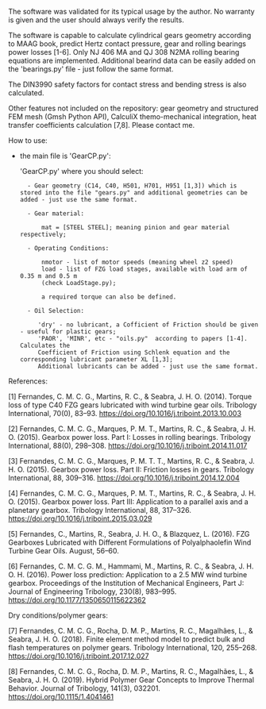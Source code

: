 The software was validated for its typical usage by the author. No warranty is given and the user should always verify the results.

The software is capable to calculate cylindrical gears geometry according to MAAG book, predict Hertz contact pressure, gear and rolling bearings power losses [1-6]. Only NJ 406 MA and QJ 308 N2MA rolling bearing equations are implemented. Additional bearind data can be easily added on the 'bearings.py' file - just follow the same format. 

The DIN3990 safety factors for contact stress and bending stress is also calculated. 

Other features not included on the repository: gear geometry and structured FEM mesh (Gmsh Python API), CalculiX themo-mechanical integration, heat transfer coefficients calculation [7,8]. Please contact me.

How to use:

- the main file is 'GearCP.py':

    'GearCP.py' where you should select:
    
        - Gear geometry (C14, C40, H501, H701, H951 [1,3]) which is stored into the file "gears.py" and additional geometries can be added - just use the same format.
        
        - Gear material:
        
            mat = [STEEL STEEL]; meaning pinion and gear material respectively;
            
        - Operating Conditions:
        
            nmotor - list of motor speeds (meaning wheel z2 speed)
            load - list of FZG load stages, available with load arm of 0.35 m and 0.5 m
            (check LoadStage.py);
            
            a required torque can also be defined.
            
        - Oil Selection:
        
           'dry' - no lubricant, a Cofficient of Friction should be given - useful for plastic gears;
           'PAOR', 'MINR', etc - "oils.py"  according to papers [1-4]. Calculates the 
           Coefficient of Friction using Schlenk equation and the corresponding lubricant parameter XL [1,3]; 
           Additional lubricants can be added - just use the same format.
                 
 References:
 
 [1] Fernandes, C. M. C. G., Martins, R. C., & Seabra, J. H. O. (2014). 
 Torque loss of type C40 FZG gears lubricated with wind turbine gear oils. 
 Tribology International, 70(0), 83–93. https://doi.org/10.1016/j.triboint.2013.10.003
 
 [2] Fernandes, C. M. C. G., Marques, P. M. T., Martins, R. C., & Seabra, J. H. O. (2015). 
 Gearbox power loss. Part I: Losses in rolling bearings. 
 Tribology International, 88(0), 298–308. https://doi.org/10.1016/j.triboint.2014.11.017
 
 [3] Fernandes, C. M. C. G., Marques, P. M. T. T., Martins, R. C., & Seabra, J. H. O. (2015). 
 Gearbox power loss. Part II: Friction losses in gears. 
 Tribology International, 88, 309–316. https://doi.org/10.1016/j.triboint.2014.12.004
 
 [4] Fernandes, C. M. C. G., Marques, P. M. T., Martins, R. C., & Seabra, J. H. O. (2015). 
 Gearbox power loss. Part III: Application to a parallel axis and a planetary gearbox. 
 Tribology International, 88, 317–326. https://doi.org/10.1016/j.triboint.2015.03.029
 
 [5] Fernandes, C., Martins, R., Seabra, J. H. O., & Blazquez, L. (2016). 
 FZG Gearboxes Lubricated with Different Formulations of Polyalphaolefin Wind Turbine Gear Oils. 
 August, 56–60.
 
 [6] Fernandes, C. M. C. G. M., Hammami, M., Martins, R. C., & Seabra, J. H. O. H. (2016). 
 Power loss prediction: Application to a 2.5 MW wind turbine gearbox. 
 Proceedings of the Institution of Mechanical Engineers, Part J: Journal of Engineering Tribology, 
 230(8), 983–995. https://doi.org/10.1177/1350650115622362
 
 Dry conditions/polymer gears:
 
 [7] Fernandes, C. M. C. G., Rocha, D. M. P., Martins, R. C., Magalhães, L., & Seabra, J. H. O. (2018). 
 Finite element method model to predict bulk and flash temperatures on polymer gears. 
 Tribology International, 120, 255–268. https://doi.org/10.1016/j.triboint.2017.12.027
 
 [8] Fernandes, C. M. C. G., Rocha, D. M. P., Martins, R. C., Magalhães, L., & Seabra, J. H. O. (2019). 
 Hybrid Polymer Gear Concepts to Improve Thermal Behavior. 
 Journal of Tribology, 141(3), 032201. https://doi.org/10.1115/1.4041461
